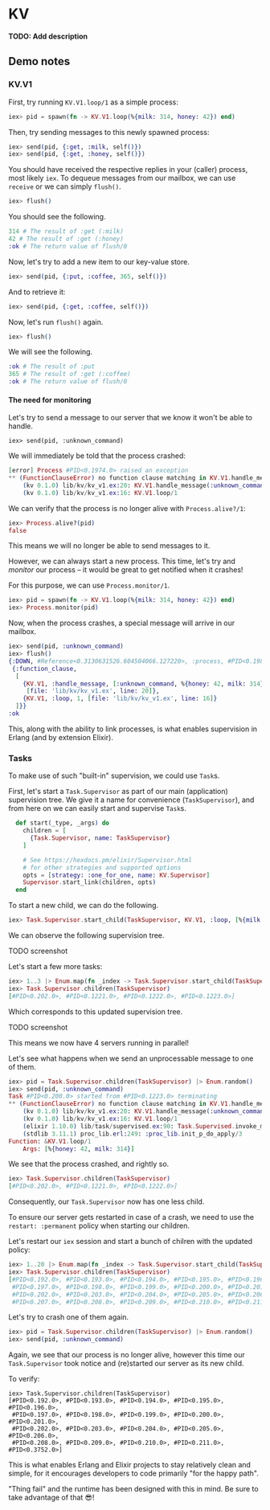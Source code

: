 # KV

**TODO: Add description**

## Demo notes

### KV.V1

First, try running `KV.V1.loop/1` as a simple process:

```elixir
iex> pid = spawn(fn -> KV.V1.loop(%{milk: 314, honey: 42}) end)
```

Then, try sending messages to this newly spawned process:

```elixir
iex> send(pid, {:get, :milk, self()})
iex> send(pid, {:get, :honey, self()})
```

You should have received the respective replies in your (caller) process, most likely `iex`. To dequeue messages from our mailbox, we can use `receive` or we can simply `flush()`.

```elixir
iex> flush()
```

You should see the following.

```elixir
314 # The result of :get (:milk)
42 # The result of :get (:honey)
:ok # The return value of flush/0
```

Now, let's try to add a new item to our key-value store.

```elixir
iex> send(pid, {:put, :coffee, 365, self()})
```

And to retrieve it:

```elixir
iex> send(pid, {:get, :coffee, self()})
```

Now, let's run `flush()` again.

```elixir
iex> flush()
```

We will see the following.

```elixir
:ok # The result of :put
365 # The result of :get (:coffee)
:ok # The return value of flush/0
```

#### The need for monitoring

Let's try to send a message to our server that we know it won't be able to handle.

```
iex> send(pid, :unknown_command)
```

We will immediately be told that the process crashed:

```elixir
[error] Process #PID<0.1974.0> raised an exception
** (FunctionClauseError) no function clause matching in KV.V1.handle_message/2
    (kv 0.1.0) lib/kv/kv_v1.ex:20: KV.V1.handle_message(:unknown_command, %{honey: 42, milk: 314})
    (kv 0.1.0) lib/kv/kv_v1.ex:16: KV.V1.loop/1
```

We can verify that the process is no longer alive with `Process.alive?/1`:

```elixir
iex> Process.alive?(pid)
false
```

This means we will no longer be able to send messages to it.

However, we can always start a new process. This time, let's try and _monitor_ our process – it would be great to get notified when it crashes!

For this purpose, we can use `Process.monitor/1`.

```elixir
iex> pid = spawn(fn -> KV.V1.loop(%{milk: 314, honey: 42}) end)
iex> Process.monitor(pid)
```

Now, when the process crashes, a special message will arrive in our mailbox.

```elixir
iex> send(pid, :unknown_command)
iex> flush()
{:DOWN, #Reference<0.3130631526.604504066.127220>, :process, #PID<0.1985.0>,
 {:function_clause,
  [
    {KV.V1, :handle_message, [:unknown_command, %{honey: 42, milk: 314}],
     [file: 'lib/kv/kv_v1.ex', line: 20]},
    {KV.V1, :loop, 1, [file: 'lib/kv/kv_v1.ex', line: 16]}
  ]}}
:ok
```

This, along with the ability to link processes, is what enables supervision in Erlang (and by extension Elixir).

### Tasks

To make use of such "built-in" supervision, we could use `Task`s.

First, let's start a `Task.Supervisor` as part of our main (application) supervision tree. We give it a name for convenience (`TaskSupervisor`), and from here on we can easily start and supervise `Task`s.

```elixir
  def start(_type, _args) do
    children = [
      {Task.Supervisor, name: TaskSupervisor}
    ]

    # See https://hexdocs.pm/elixir/Supervisor.html
    # for other strategies and supported options
    opts = [strategy: :one_for_one, name: KV.Supervisor]
    Supervisor.start_link(children, opts)
  end
```

To start a new child, we can do the following.

```elixir
iex> Task.Supervisor.start_child(TaskSupervisor, KV.V1, :loop, [%{milk: 314, honey: 42}])
```

We can observe the following supervision tree.

TODO screenshot

Let's start a few more tasks:

```elixir
iex> 1..3 |> Enum.map(fn _index -> Task.Supervisor.start_child(TaskSupervisor, KV.V1, :loop, [%{milk: 314, honey: 42}]) end)
iex> Task.Supervisor.children(TaskSupervisor)
[#PID<0.202.0>, #PID<0.1221.0>, #PID<0.1222.0>, #PID<0.1223.0>]
```

Which corresponds to this updated supervision tree.

TODO screenshot

This means we now have 4 servers running in parallel!

Let's see what happens when we send an unprocessable message to one of them.

```elixir
iex> pid = Task.Supervisor.children(TaskSupervisor) |> Enum.random()
iex> send(pid, :unknown_command)
Task #PID<0.200.0> started from #PID<0.1223.0> terminating
** (FunctionClauseError) no function clause matching in KV.V1.handle_message/2
    (kv 0.1.0) lib/kv/kv_v1.ex:20: KV.V1.handle_message(:unknown_command, %{honey: 42, milk: 314})
    (kv 0.1.0) lib/kv/kv_v1.ex:16: KV.V1.loop/1
    (elixir 1.10.0) lib/task/supervised.ex:90: Task.Supervised.invoke_mfa/2
    (stdlib 3.11.1) proc_lib.erl:249: :proc_lib.init_p_do_apply/3
Function: &KV.V1.loop/1
    Args: [%{honey: 42, milk: 314}]
```

We see that the process crashed, and rightly so.

```elixir
iex> Task.Supervisor.children(TaskSupervisor)
[#PID<0.202.0>, #PID<0.1221.0>, #PID<0.1222.0>]
```

Consequently, our `Task.Supervisor` now has one less child.

To ensure our server gets restarted in case of a crash, we need to use the `restart: :permanent` policy when starting our children.

Let's restart our `iex` session and start a bunch of chilren with the updated policy:

```elixir
iex> 1..20 |> Enum.map(fn _index -> Task.Supervisor.start_child(TaskSupervisor, KV.V1, :loop, [%{milk: 314, honey: 42}], restart: :permanent) end)
iex> Task.Supervisor.children(TaskSupervisor)
[#PID<0.192.0>, #PID<0.193.0>, #PID<0.194.0>, #PID<0.195.0>, #PID<0.196.0>,
 #PID<0.197.0>, #PID<0.198.0>, #PID<0.199.0>, #PID<0.200.0>, #PID<0.201.0>,
 #PID<0.202.0>, #PID<0.203.0>, #PID<0.204.0>, #PID<0.205.0>, #PID<0.206.0>,
 #PID<0.207.0>, #PID<0.208.0>, #PID<0.209.0>, #PID<0.210.0>, #PID<0.211.0>]
```

Let's try to crash one of them again.

```elixir
iex> pid = Task.Supervisor.children(TaskSupervisor) |> Enum.random()
iex> send(pid, :unknown_command)
```

Again, we see that our process is no longer alive, however this time our `Task.Supervisor` took notice and (re)started our server as its new child.

To verify:

```
iex> Task.Supervisor.children(TaskSupervisor)
[#PID<0.192.0>, #PID<0.193.0>, #PID<0.194.0>, #PID<0.195.0>, #PID<0.196.0>,
 #PID<0.197.0>, #PID<0.198.0>, #PID<0.199.0>, #PID<0.200.0>, #PID<0.201.0>,
 #PID<0.202.0>, #PID<0.203.0>, #PID<0.204.0>, #PID<0.205.0>, #PID<0.206.0>,
 #PID<0.208.0>, #PID<0.209.0>, #PID<0.210.0>, #PID<0.211.0>, #PID<0.3752.0>]
```

This is what enables Erlang and Elixir projects to stay relatively clean and simple, for it encourages developers to code primarily "for the happy path".

"Thing fail" and the runtime has been designed with this in mind. Be sure to take advantage of that 😎!

